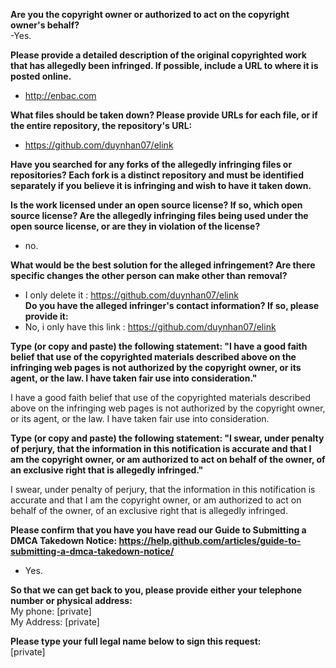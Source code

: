 **Are you the copyright owner or authorized to act on the copyright owner's behalf?**  
-Yes.

**Please provide a detailed description of the original copyrighted work that has allegedly been infringed. If possible, include a URL to where it is posted online.**  
- http://enbac.com

**What files should be taken down? Please provide URLs for each file, or if the entire repository, the repository's URL:**  
- https://github.com/duynhan07/elink

**Have you searched for any forks of the allegedly infringing files or repositories? Each fork is a distinct repository and must be identified separately if you believe it is infringing and wish to have it taken down.**  

**Is the work licensed under an open source license? If so, which open source license? Are the allegedly infringing files being used under the open source license, or are they in violation of the license?**
- no.

**What would be the best solution for the alleged infringement? Are there specific changes the other person can make other than removal?**  
- I only delete it : https://github.com/duynhan07/elink  
**Do you have the alleged infringer's contact information? If so, please provide it:**  
- No, i only have this link : https://github.com/duynhan07/elink  

**Type (or copy and paste) the following statement: "I have a good faith belief that use of the copyrighted materials described above on the infringing web pages is not authorized by the copyright owner, or its agent, or the law. I have taken fair use into consideration."**

I have a good faith belief that use of the copyrighted materials described above on the infringing web pages is not authorized by the copyright owner, or its agent, or the law. I have taken fair use into consideration.

**Type (or copy and paste) the following statement: "I swear, under penalty of perjury, that the information in this notification is accurate and that I am the copyright owner, or am authorized to act on behalf of the owner, of an exclusive right that is allegedly infringed."**

I swear, under penalty of perjury, that the information in this notification is accurate and that I am the copyright owner, or am authorized to act on behalf of the owner, of an exclusive right that is allegedly infringed.

**Please confirm that you have you have read our Guide to Submitting a DMCA Takedown Notice: https://help.github.com/articles/guide-to-submitting-a-dmca-takedown-notice/**  
- Yes.

**So that we can get back to you, please provide either your telephone number or physical address:**  
My phone: [private]  
My Address: [private]  

**Please type your full legal name below to sign this request:**  
[private]
